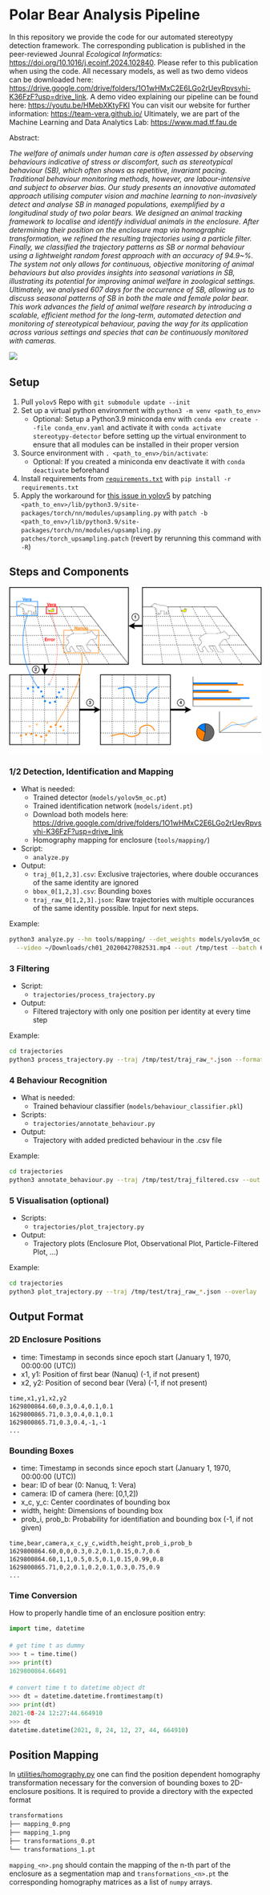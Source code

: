 # Polar Bear Analysis Pipeline

In this repository we provide the code for our automated stereotypy detection framework.
The corresponding publication is published in the peer-reviewed Jounral _Ecological Informatics_: https://doi.org/10.1016/j.ecoinf.2024.102840. Please refer to this publication when using the code.
All necessary models, as well as two demo videos can be downloaded here: https://drive.google.com/drive/folders/1O1wHMxC2E6LGo2rUevRpvsvhi-K36FzF?usp=drive_link.
A demo video explaining our pipeline can be found here: https://youtu.be/HMebXKtyFKI
You can visit our website for further information: https://team-vera.github.io/
Ultimately, we are part of the Machine Learning and Data Analytics Lab: https://www.mad.tf.fau.de

Abstract:

_The welfare of animals under human care is often assessed by observing behaviours indicative of stress or discomfort, such as stereotypical behaviour (SB), which often shows as repetitive, invariant pacing.
Traditional behaviour monitoring methods, however, are labour-intensive and subject to observer bias.
Our study presents an innovative automated approach utilising computer vision and machine learning to non-invasively detect and analyse SB in managed populations, exemplified by a longitudinal study of two polar bears.
We designed an animal tracking framework to localise and identify individual animals in the enclosure.
After determining their position on the enclosure map via homographic transformation, we refined the resulting trajectories using a particle filter.
Finally, we classified the trajectory patterns as SB or normal behaviour using a lightweight random forest approach with an accuracy of 94.9~\%.
The system not only allows for continuous, objective monitoring of animal behaviours but also provides insights into seasonal variations in SB, illustrating its potential for improving animal welfare in zoological settings.
Ultimately, we analysed 607 days for the occurrence of SB, allowing us to discuss seasonal patterns of SB in both the male and female polar bear.
This work advances the field of animal welfare research by introducing a scalable, efficient method for the long-term, automated detection and monitoring of stereotypical behaviour, paving the way for its application across various settings and species that can be continuously monitored with cameras._

![](/Users/eq64opiv/Documents/01_repos/stereotypy-detector/images/Demo_Stereo.gif)

## Setup

1. Pull `yolov5` Repo with `git submodule update --init`
2. Set up a virtual python environment with `python3 -m venv <path_to_env>`
   - Optional: Setup a Python3.9 miniconda env with `conda env create --file conda_env.yaml` and activate it with `conda activate stereotypy-detector` before setting up the virtual environment to ensure that all modules can be installed in their proper version
3. Source environment with `. <path_to_env>/bin/activate`:
   - Optional: If you created a miniconda env deactivate it with `conda deactivate` beforehand
4. Install requirements from [`requirements.txt`](requirements.txt) with `pip install -r requirements.txt`
5. Apply the workaround for [this issue in yolov5](https://github.com/ultralytics/yolov5/issues/6948) by patching `<path_to_env>/lib/python3.9/site-packages/torch/nn/modules/upsampling.py` with `patch -b <path_to_env>/lib/python3.9/site-packages/torch/nn/modules/upsampling.py patches/torch_upsampling.patch` (revert by rerunning this command with `-R`)

## Steps and Components

![pipeline.svg](images/pipeline.svg)

### 1/2 Detection, Identification and Mapping

- What is needed:
  - Trained detector (`models/yolov5m_oc.pt`)
  - Trained identification network (`models/ident.pt`)
  - Download both models here: https://drive.google.com/drive/folders/1O1wHMxC2E6LGo2rUevRpvsvhi-K36FzF?usp=drive_link
  - Homography mapping for enclosure (`tools/mapping/`)
- Script:
  - `analyze.py`
- Output:
  - `traj_0[1,2,3].csv`: Exclusive trajectories, where double occurances of the same identity are ignored
  - `bbox_0[1,2,3].csv`: Bounding boxes
  - `traj_raw_0[1,2,3].json`: Raw trajectories with multiple occurances of the same identity possible. Input for next steps.

Example:

```bash
python3 analyze.py --hm tools/mapping/ --det_weights models/yolov5m_oc.pt --ident_weights models/ident.pt \
  --video ~/Downloads/ch01_20200427082531.mp4 --out /tmp/test --batch 64 --qsize 8 --ident_batch 128 --max_det_t 8 --max_vid_t 4
```

### 3 Filtering

- Script:
  - `trajectories/process_trajectory.py`
- Output:
  - Filtered trajectory with only one position per identity at every time step

Example:

```bash
cd trajectories
python3 process_trajectory.py --traj /tmp/test/traj_raw_*.json --format raw --ex_out /tmp/test/traj_filtered.csv --overlay ../images/PB_Maps_Overlay.png
```

### 4 Behaviour Recognition

- What is needed:
  - Trained behaviour classifier (`models/behaviour_classifier.pkl`)
- Scripts:
  - `trajectories/annotate_behaviour.py`
- Output:
  - Trajectory with added predicted behaviour in the .csv file

Example:

```bash
cd trajectories
python3 annotate_behaviour.py --traj /tmp/test/traj_filtered.csv --out /tmp/test/ --clf ../models/behaviour_classifier.pkl --stereo-only
```


### 5 Visualisation (optional)

- Scripts:
  - `trajectories/plot_trajectory.py`
- Output:
  - Trajectory plots (Enclosure Plot, Observational Plot, Particle-Filtered Plot, ...)

Example:

```bash
cd trajectories
python3 plot_trajectory.py --traj /tmp/test/traj_raw_*.json --overlay ../images/PB_Maps_Overlay.png --out /tmp/test/
```

## Output Format

### 2D Enclosure Positions

- time: Timestamp in seconds since epoch start (January 1, 1970, 00:00:00 (UTC))
- x1, y1: Position of first bear (Nanuq) (-1, if not present)
- x2, y2: Position of second bear (Vera) (-1, if not present)

```csv
time,x1,y1,x2,y2
1629800864.60,0.3,0.4,0.1,0.1
1629800865.71,0.3,0.4,0.1,0.1
1629800865.71,0.3,0.4,-1,-1
...
```

### Bounding Boxes

- time: Timestamp in seconds since epoch start (January 1, 1970, 00:00:00 (UTC))
- bear: ID of bear (0: Nanuq, 1: Vera)
- camera: ID of camera (here: [0,1,2])
- x_c, y_c: Center coordinates of bounding box
- width, height: Dimensions of bounding box
- prob_i, prob_b: Probability for identifiation and bounding box (-1, if not given)

```csv
time,bear,camera,x_c,y_c,width,height,prob_i,prob_b
1629800864.60,0,0,0.3,0.2,0.1,0.15,0.7,0.6
1629800864.60,1,1,0.5,0.5,0.1,0.15,0.99,0.8
1629800865.71,0,2,0.1,0.2,0.1,0.3,0.75,0.9
...
```

### Time Conversion

How to properly handle time of an enclosure position entry:

```python
import time, datetime

# get time t as dummy
>>> t = time.time()
>>> print(t)
1629800864.66491

# convert time t to datetime object dt
>>> dt = datetime.datetime.fromtimestamp(t)
>>> print(dt)
2021-08-24 12:27:44.664910
>>> dt
datetime.datetime(2021, 8, 24, 12, 27, 44, 664910)
```

## Position Mapping

In [utilities/homography.py](utilities/homography.py) one can find the position dependent homography transformation necessary for the conversion of bounding boxes to 2D-enclosure positions.
It is required to provide a directory with the expected format

```txt
transformations
├── mapping_0.png
├── mapping_1.png
├── transformations_0.pt
└── transformations_1.pt
```

`mapping_<n>.png` should contain the mapping of the n-th part of the enclosure as a segmentation map and `transformations_<n>.pt` the corresponding homography matrices as a list of `numpy` arrays.

